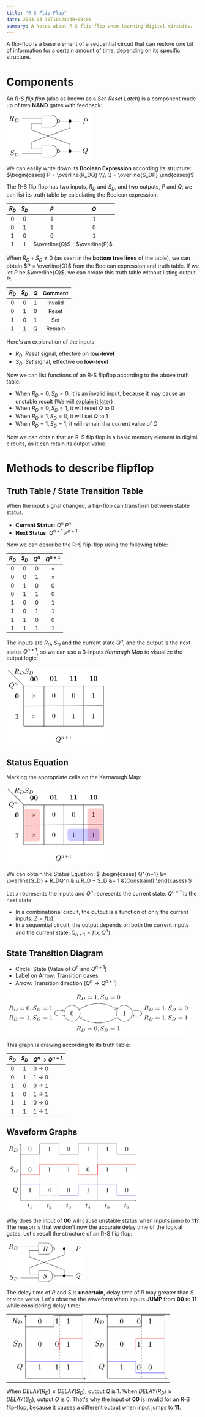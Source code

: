 ```yaml
---
title: "R-S Flip Flop"
date: 2023-03-30T10:24:40+08:00
summary: A Notes about R-S flip flop when learning digital circuits.
---
```


A flip-flop is a base element of a sequential circuit that can
restore one bit of information for a certain amount of time,
depending on its specific structure.

# Components

An *R-S flip flop* (also as known as a *Set-Reset Latch*)
is a component made up of two **NAND** gates with
feedback:

<img style="max-width:220px;" src="./rs-flipflop.svg"/>

We can easily write down its **Boolean Expression** according its
structure:
$\begin{cases} P = \overline{R_DQ} \\\\ Q = \overline{S_DP} \end{cases}$

The R-S flip flop has two inputs, $R_D$ and $S_D$, and two
outputs, $P$ and $Q$, we can list its truth table by
calculating the Boolean expression:

| $R_D$ | $S_D$ | $P$  | $Q$  |
|:-----:|:-----:|:----:|:----:|
|   0   |   0   |  1   |  1   |
|   0   |   1   |  1   |  0   |
|   1   |   0   |  0   |  1   |
|   1   |   1   |  $\overline{Q}$ |  $\overline{P}$ |

When $R_D + S_D \neq 0$ (as seen in the **bottom tree lines** of
the table),
we can obtain $P = \overline{Q}$ from the Boolean expression and
truth table. If we let $P$ be $\overline{Q}$, we can create
this truth table without listing output $P$:

| $R_D$ | $S_D$ | $Q$  | Comment |
|:-----:|:-----:|:----:|:-------:|
|   0   |   0   |  1   | Invalid |
|   0   |   1   |  0   | Reset   |
|   1   |   0   |  1   | Set     |
|   1   |   1   |  $Q$ | Remain  |

Here's an explanation of the inputs:

* $R_D$: *Reset* signal, effective on **low-level**
* $S_D$: *Set* signal, effective on **low-level**

Now we can list functions of an R-S flipflop according to the
above truth table:

* When $R_D = 0, S_D = 0$, it is an invalid input, because it
  may cause an unstable result
  (We will [explain it later](#waveform-graphs))
* When $R_D = 0, S_D = 1$, it will reset $Q$ to $0$
* When $R_D = 1, S_D = 0$, it will set $Q$ to $1$
* When $R_D = 1, S_D = 1$, it will remain the current value
  of $Q$

Now we can obtain that an R-S flip flop is a basic memory
element in digital circuits, as it can retain its output value.
# Methods to describe flipflop

## Truth Table / State Transition Table

When the input signal changed, a flip-flop can transform between stable status.

* **Current Status**: $Q^n$ $P^n$
* **Next Status**: $Q^{n+1}$ $P^{n+1}$

Now we can describe the R-S flip-flop using the following table:

| $R_D$ | $S_D$ | $Q^n$ | $Q^{n+1}$ |
|:-----:|:-----:|:-----:|:---------:|
| 0     | 0     | 0     | $\times$  |
| 0     | 0     | 1     | $\times$  |
| 0     | 1     | 0     | 0         |
| 0     | 1     | 1     | 0         |
| 1     | 0     | 0     | 1         |
| 1     | 0     | 1     | 1         |
| 1     | 1     | 0     | 0         |
| 1     | 1     | 1     | 1         |

The inputs are $R_D$, $S_D$ and the current state $Q^n$, and the
output is the next status $Q^{n+1}$, so we can use a 3-inputs
*Karnaugh Map* to visualize the output logic:

<img style="max-width:260px;" src="./rs-k-map.svg"/>

## Status Equation

Marking the appropriate cells on the Karnaough Map:

<img style="max-width:260px;" src="./rs-k-map-marked.svg"/>

We can obtain the Status Equation:
$
\begin{cases}
Q^{n+1} &= \overline{S_D} + R_DQ^n & \\\\
R_D + S_D &= 1 &(Constraint)
\end{cases}
$

Let $x$ represents the inputs and $Q^n$ represents the current
state. $Q^{n+1}$ is the next state:

* In a combinational circuit, the output is a function of only the current inputs: $Z = f(x)$
* In a sequential circuit, the output depends on both the current inputs and the current state: $Q_{n+1} = f(x, Q^n)$

## State Transition Diagram

* Circle: State (Value of $Q^n$ and $Q^{n+1}$)
* Label on Arrow: Transition cases
* Arrow: Transition direction ($Q^n \rightarrow Q^{n+1}$)

<img style="max-width:480px;" src="./rs-state-transition-diagram.svg"/>

This graph is drawing according to its truth table:

| $R_D$ | $S_D$ | $Q^n$ $\rightarrow$ $Q^{n+1}$ |
|:-----:|:-----:|:------------------------------|
| 0     | 1     | 0     $\rightarrow$ 0         |
| 0     | 1     | 1     $\rightarrow$ 0         |
| 1     | 0     | 0     $\rightarrow$ 1         |
| 1     | 0     | 1     $\rightarrow$ 1         |
| 1     | 1     | 0     $\rightarrow$ 0         |
| 1     | 1     | 1     $\rightarrow$ 1         |

## Waveform Graphs

<img src="rs-flipflop-waveform.svg" style="max-width:340px;"/>

Why does the input of **00** will cause unstable status when
inputs jump to **11**? The reason is that we don't now the
accurate delay time of the logical gates. Let's recall the structure of an R-S flip flop:

<img src="rs-flipflop-label.svg" style="max-width:200px;"/>

The delay time of $R$ and $S$ is **uncertain**, delay time of 
$R$ may greater than $S$ or vice versa. Let's observe the
waveform when inputs **JUMP** from **00** to **11** while
considering delay time:

<table>
<tr>
<td><img src="rs-unstable-delay-1.svg" style="max-width:200px;"/></td>
<td><img src="rs-unstable-delay-2.svg" style="max-width:200px;"/></td>
</tr>
</table>

When $DELAY(R_D) \le DELAY(S_D)$, output $Q$ is 1. When
$DELAY(R_D) \ge DELAY(S_D)$, output $Q$ is 0. That's why the
input of **00** is invalid for an R-S flip-flop, because it
causes a different output when input jumps to **11**. 
